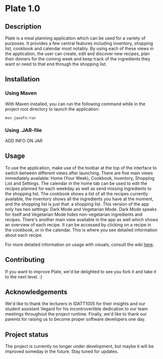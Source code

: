 # Plate 1.0

## Description
Plate is a meal planning application which can be used for a variety of purposes. It provides a few central features including inventory, shopping list, cookbook and calendar most notably. By using each of these views in the application, the user can create, edit and discover new recipes, plan their dinners for the coming week and keep track of the ingredients they want or need to that end through the shopping list.

## Installation

### Using Maven
With Maven installed, you can run the following command while in the project root directory to launch the application:
```
mvn javafx:run
```

### Using .JAR-file
ADD INFO ON JAR

## Usage

To use the application, make use of the toolbar at the top of the interface to switch between different views after launching. There are five main views immediately available: Home (Your Week), Cookbook, Inventory, Shopping List and Settings. The calendar in the home tab can be used to edit the recipes planned for each weekday as well as send missing ingredients to the shopping list. The cookbook shows a list of all the recipes currently available, the inventory shows all the ingredients you have at the moment, and the shopping list is just that: a shopping list. This version of the app only has two settings: Dark Mode and Vegetarian Mode. Dark Mode speaks for itself and Vegetarian Mode hides non-vegetarian ingredients and recipes. There's another main view available in the app as well which shows an overview of each recipe. It can be accessed by clicking on a recipe in the cookbook, or in the calendar. This is where you see detailed information about each recipe.

For more detailed information on usage with visuals, consult the wiki [here](https://gitlab.stud.idi.ntnu.no/idatt_1005_2024_group13/purchase-planner/-/wikis/User-Manual).

## Contributing
If you want to improve Plate, we'd be delighted to see you fork it and take it to the next level. :)

## Acknowledgements
We'd like to thank the lecturers in IDATT1005 for their insights and our student assistant Vegard for his incontrovertible dedication to our team meetings throughout the project runtime. Finally, we'd like to thank our parents for raising us to become proper software developers one day.

## Project status
The project is currently no longer under development, but maybe it will be improved someday in the future. Stay tuned for updates.